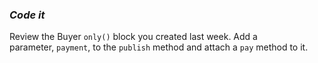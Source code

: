 ### ***Code it***

Review the Buyer `only()` block you created last week. Add a parameter, `payment`, to the `publish` method and attach a `pay` method to it.

